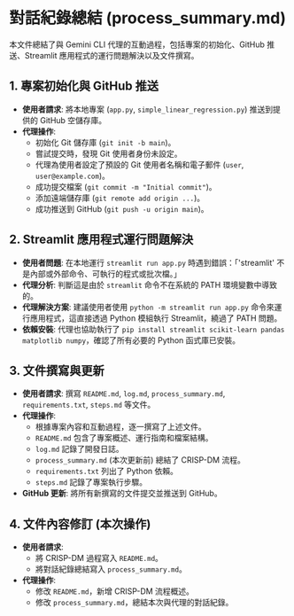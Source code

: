 # 對話紀錄總結 (process_summary.md)

本文件總結了與 Gemini CLI 代理的互動過程，包括專案的初始化、GitHub 推送、Streamlit 應用程式的運行問題解決以及文件撰寫。

## 1. 專案初始化與 GitHub 推送
- **使用者請求**: 將本地專案 (`app.py`, `simple_linear_regression.py`) 推送到提供的 GitHub 空儲存庫。
- **代理操作**: 
    - 初始化 Git 儲存庫 (`git init -b main`)。
    - 嘗試提交時，發現 Git 使用者身份未設定。
    - 代理為使用者設定了預設的 Git 使用者名稱和電子郵件 (`user`, `user@example.com`)。
    - 成功提交檔案 (`git commit -m "Initial commit"`)。
    - 添加遠端儲存庫 (`git remote add origin ...`)。
    - 成功推送到 GitHub (`git push -u origin main`)。

## 2. Streamlit 應用程式運行問題解決
- **使用者問題**: 在本地運行 `streamlit run app.py` 時遇到錯誤：「'streamlit' 不是內部或外部命令、可執行的程式或批次檔。」
- **代理分析**: 判斷這是由於 `streamlit` 命令不在系統的 PATH 環境變數中導致的。
- **代理解決方案**: 建議使用者使用 `python -m streamlit run app.py` 命令來運行應用程式，這直接透過 Python 模組執行 Streamlit，繞過了 PATH 問題。
- **依賴安裝**: 代理也協助執行了 `pip install streamlit scikit-learn pandas matplotlib numpy`，確認了所有必要的 Python 函式庫已安裝。

## 3. 文件撰寫與更新
- **使用者請求**: 撰寫 `README.md`, `log.md`, `process_summary.md`, `requirements.txt`, `steps.md` 等文件。
- **代理操作**: 
    - 根據專案內容和互動過程，逐一撰寫了上述文件。
    - `README.md` 包含了專案概述、運行指南和檔案結構。
    - `log.md` 記錄了開發日誌。
    - `process_summary.md` (本次更新前) 總結了 CRISP-DM 流程。
    - `requirements.txt` 列出了 Python 依賴。
    - `steps.md` 記錄了專案執行步驟。
- **GitHub 更新**: 將所有新撰寫的文件提交並推送到 GitHub。

## 4. 文件內容修訂 (本次操作)
- **使用者請求**: 
    - 將 CRISP-DM 過程寫入 `README.md`。
    - 將對話紀錄總結寫入 `process_summary.md`。
- **代理操作**: 
    - 修改 `README.md`，新增 CRISP-DM 流程概述。
    - 修改 `process_summary.md`，總結本次與代理的對話紀錄。